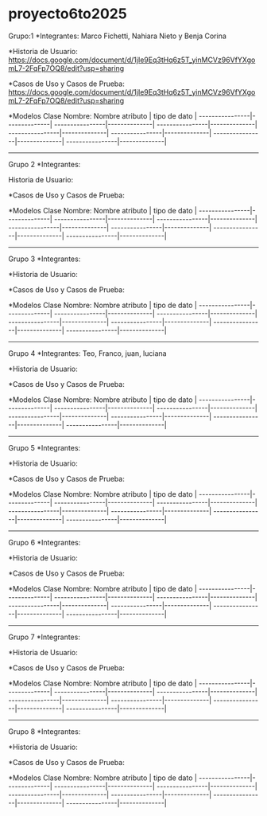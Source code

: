 # proyecto6to2025

Grupo:1
*Integrantes: Marco Fichetti, Nahiara Nieto y Benja Corina

*Historia de Usuario: https://docs.google.com/document/d/1jIe9Eq3tHq6z5T_yinMCVz96VfYXgomL7-2FqFp7OQ8/edit?usp=sharing

*Casos de Uso  y Casos de Prueba: https://docs.google.com/document/d/1jIe9Eq3tHq6z5T_yinMCVz96VfYXgomL7-2FqFp7OQ8/edit?usp=sharing


*Modelos
Clase Nombre:
Nombre atributo | tipo de dato |
----------------|--------------|
----------------|--------------|
----------------|--------------|
----------------|--------------|
----------------|--------------|
----------------|--------------|
----------------|--------------|




________________________________________________________________________________________________

Grupo 2
*Integrantes:

Historia de Usuario:

*Casos de Uso  y Casos de Prueba:


*Modelos
Clase Nombre:
Nombre atributo | tipo de dato |
----------------|--------------|
----------------|--------------|
----------------|--------------|
----------------|--------------|
----------------|--------------|
----------------|--------------|
----------------|--------------|

________________________________________________________________________________________________

Grupo 3
*Integrantes:

*Historia de Usuario:

*Casos de Uso  y Casos de Prueba:

*Modelos
Clase Nombre:
Nombre atributo | tipo de dato |
----------------|--------------|
----------------|--------------|
----------------|--------------|
----------------|--------------|
----------------|--------------|
----------------|--------------|
----------------|--------------|

________________________________________________________________________________________________

Grupo 4
*Integrantes: Teo, Franco, juan, luciana

*Historia de Usuario:

*Casos de Uso  y Casos de Prueba:

*Modelos
Clase Nombre:
Nombre atributo | tipo de dato |
----------------|--------------|
----------------|--------------|
----------------|--------------|
----------------|--------------|
----------------|--------------|
----------------|--------------|
----------------|--------------|


________________________________________________________________________________________________

Grupo 5
*Integrantes:

*Historia de Usuario:

*Casos de Uso  y Casos de Prueba:

*Modelos
Clase Nombre:
Nombre atributo | tipo de dato |
----------------|--------------|
----------------|--------------|
----------------|--------------|
----------------|--------------|
----------------|--------------|
----------------|--------------|
----------------|--------------|



________________________________________________________________________________________________

Grupo 6
*Integrantes:

*Historia de Usuario:

*Casos de Uso  y Casos de Prueba:


*Modelos
Clase Nombre:
Nombre atributo | tipo de dato |
----------------|--------------|
----------------|--------------|
----------------|--------------|
----------------|--------------|
----------------|--------------|
----------------|--------------|
----------------|--------------|

________________________________________________________________________________________________

Grupo 7
*Integrantes:

*Historia de Usuario:

*Casos de Uso  y Casos de Prueba:

*Modelos
Clase Nombre:
Nombre atributo | tipo de dato |
----------------|--------------|
----------------|--------------|
----------------|--------------|
----------------|--------------|
----------------|--------------|
----------------|--------------|
----------------|--------------|

________________________________________________________________________________________________

Grupo 8
*Integrantes:

*Historia de Usuario:

*Casos de Uso  y Casos de Prueba:

*Modelos
Clase Nombre:
Nombre atributo | tipo de dato |
----------------|--------------|
----------------|--------------|
----------------|--------------|
----------------|--------------|
----------------|--------------|
----------------|--------------|
----------------|--------------|
